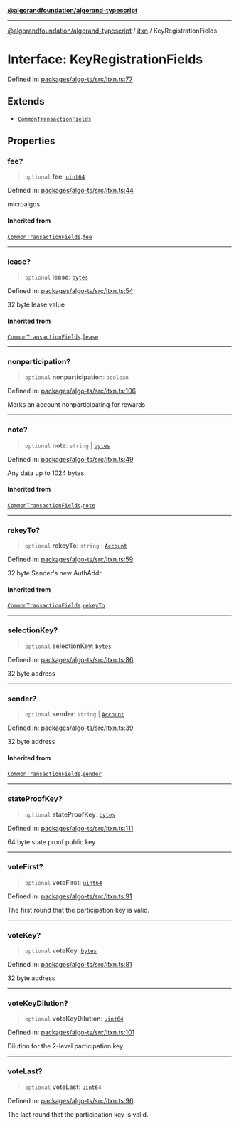 [**@algorandfoundation/algorand-typescript**](../../../README.md)

***

[@algorandfoundation/algorand-typescript](../../../README.md) / [itxn](../README.md) / KeyRegistrationFields

# Interface: KeyRegistrationFields

Defined in: [packages/algo-ts/src/itxn.ts:77](https://github.com/algorandfoundation/puya-ts/blob/5bdb536fcbeffa6fe079b274d09cae785c8fb7b7/packages/algo-ts/src/itxn.ts#L77)

## Extends

- [`CommonTransactionFields`](CommonTransactionFields.md)

## Properties

### fee?

> `optional` **fee**: [`uint64`](../../../type-aliases/uint64.md)

Defined in: [packages/algo-ts/src/itxn.ts:44](https://github.com/algorandfoundation/puya-ts/blob/5bdb536fcbeffa6fe079b274d09cae785c8fb7b7/packages/algo-ts/src/itxn.ts#L44)

microalgos

#### Inherited from

[`CommonTransactionFields`](CommonTransactionFields.md).[`fee`](CommonTransactionFields.md#fee)

***

### lease?

> `optional` **lease**: [`bytes`](../../../type-aliases/bytes.md)

Defined in: [packages/algo-ts/src/itxn.ts:54](https://github.com/algorandfoundation/puya-ts/blob/5bdb536fcbeffa6fe079b274d09cae785c8fb7b7/packages/algo-ts/src/itxn.ts#L54)

32 byte lease value

#### Inherited from

[`CommonTransactionFields`](CommonTransactionFields.md).[`lease`](CommonTransactionFields.md#lease)

***

### nonparticipation?

> `optional` **nonparticipation**: `boolean`

Defined in: [packages/algo-ts/src/itxn.ts:106](https://github.com/algorandfoundation/puya-ts/blob/5bdb536fcbeffa6fe079b274d09cae785c8fb7b7/packages/algo-ts/src/itxn.ts#L106)

Marks an account nonparticipating for rewards

***

### note?

> `optional` **note**: `string` \| [`bytes`](../../../type-aliases/bytes.md)

Defined in: [packages/algo-ts/src/itxn.ts:49](https://github.com/algorandfoundation/puya-ts/blob/5bdb536fcbeffa6fe079b274d09cae785c8fb7b7/packages/algo-ts/src/itxn.ts#L49)

Any data up to 1024 bytes

#### Inherited from

[`CommonTransactionFields`](CommonTransactionFields.md).[`note`](CommonTransactionFields.md#note)

***

### rekeyTo?

> `optional` **rekeyTo**: `string` \| [`Account`](../../../type-aliases/Account.md)

Defined in: [packages/algo-ts/src/itxn.ts:59](https://github.com/algorandfoundation/puya-ts/blob/5bdb536fcbeffa6fe079b274d09cae785c8fb7b7/packages/algo-ts/src/itxn.ts#L59)

32 byte Sender's new AuthAddr

#### Inherited from

[`CommonTransactionFields`](CommonTransactionFields.md).[`rekeyTo`](CommonTransactionFields.md#rekeyto)

***

### selectionKey?

> `optional` **selectionKey**: [`bytes`](../../../type-aliases/bytes.md)

Defined in: [packages/algo-ts/src/itxn.ts:86](https://github.com/algorandfoundation/puya-ts/blob/5bdb536fcbeffa6fe079b274d09cae785c8fb7b7/packages/algo-ts/src/itxn.ts#L86)

32 byte address

***

### sender?

> `optional` **sender**: `string` \| [`Account`](../../../type-aliases/Account.md)

Defined in: [packages/algo-ts/src/itxn.ts:39](https://github.com/algorandfoundation/puya-ts/blob/5bdb536fcbeffa6fe079b274d09cae785c8fb7b7/packages/algo-ts/src/itxn.ts#L39)

32 byte address

#### Inherited from

[`CommonTransactionFields`](CommonTransactionFields.md).[`sender`](CommonTransactionFields.md#sender)

***

### stateProofKey?

> `optional` **stateProofKey**: [`bytes`](../../../type-aliases/bytes.md)

Defined in: [packages/algo-ts/src/itxn.ts:111](https://github.com/algorandfoundation/puya-ts/blob/5bdb536fcbeffa6fe079b274d09cae785c8fb7b7/packages/algo-ts/src/itxn.ts#L111)

64 byte state proof public key

***

### voteFirst?

> `optional` **voteFirst**: [`uint64`](../../../type-aliases/uint64.md)

Defined in: [packages/algo-ts/src/itxn.ts:91](https://github.com/algorandfoundation/puya-ts/blob/5bdb536fcbeffa6fe079b274d09cae785c8fb7b7/packages/algo-ts/src/itxn.ts#L91)

The first round that the participation key is valid.

***

### voteKey?

> `optional` **voteKey**: [`bytes`](../../../type-aliases/bytes.md)

Defined in: [packages/algo-ts/src/itxn.ts:81](https://github.com/algorandfoundation/puya-ts/blob/5bdb536fcbeffa6fe079b274d09cae785c8fb7b7/packages/algo-ts/src/itxn.ts#L81)

32 byte address

***

### voteKeyDilution?

> `optional` **voteKeyDilution**: [`uint64`](../../../type-aliases/uint64.md)

Defined in: [packages/algo-ts/src/itxn.ts:101](https://github.com/algorandfoundation/puya-ts/blob/5bdb536fcbeffa6fe079b274d09cae785c8fb7b7/packages/algo-ts/src/itxn.ts#L101)

Dilution for the 2-level participation key

***

### voteLast?

> `optional` **voteLast**: [`uint64`](../../../type-aliases/uint64.md)

Defined in: [packages/algo-ts/src/itxn.ts:96](https://github.com/algorandfoundation/puya-ts/blob/5bdb536fcbeffa6fe079b274d09cae785c8fb7b7/packages/algo-ts/src/itxn.ts#L96)

The last round that the participation key is valid.
